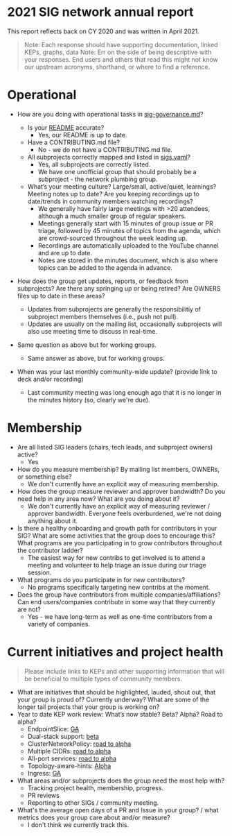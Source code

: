 # 2021 SIG network annual report

This report reflects back on CY 2020 and was written in April 2021.

> Note: Each response should have supporting documentation, linked KEPs, graphs, data
> Note: Err on the side of being descriptive with your responses. End users and others that read this might not know our upstream acronyms, shorthand, or where to find a reference. 

# Operational

- How are you doing with operational tasks in [sig-governance.md](https://github.com/kubernetes/community/blob/master/committee-steering/governance/sig-governance.md)?
  - Is your [README](./README.md) accurate? 
    - Yes, our README is up to date.
  - Have a CONTRIBUTING.md file?
    - No - we do not have a CONTRIBUTING.md file.
  - All subprojects correctly mapped and listed in [sigs.yaml](https://github.com/kubernetes/community/blob/master/sig-list.md)?
    - Yes, all subprojects are correctly listed. 
    - We have one unofficial group that should probably be a subproject - the network plumbing group.
  - What’s your meeting culture? Large/small, active/quiet, learnings? Meeting notes up to date? Are you keeping recordings up to date/trends in community members watching recordings?
    - We generally have fairly large meetings with >20 attendees, although a much smaller group of regular speakers.
    - Meetings generally start with 15 minutes of group issue or PR triage, followed by 45 minutes of topics from the agenda, which are crowd-sourced throughout the week leading up.
    - Recordings are automatically uploaded to the YouTube channel and are up to date.
    - Notes are stored in the minutes document, which is also where topics can be added to the agenda in advance.

- How does the group get updates, reports, or feedback from subprojects? Are there any springing up or being retired? Are OWNERS files up to date in these areas?
  - Updates from subprojects are generally the responsibilitiy of subproject members themselves (i.e., push not pull).
  - Updates are usually on the mailing list, occasionally subprojects will also use meeting time to discuss in real-time.
- Same question as above but for working groups.
  - Same answer as above, but for working groups.
- When was your last monthly community-wide update? (provide link to deck and/or recording)
  - Last community meeting was long enough ago that it is no longer in the minutes history (so, clearly we're due).

# Membership

- Are all listed SIG leaders (chairs, tech leads, and subproject owners) active?
  - Yes
- How do you measure membership? By mailing list members, OWNERs, or something else?
  - We don't currently have an explicit way of measuring membership.
- How does the group measure reviewer and approver bandwidth? Do you need help in any area now? What are you doing about it?
  - We don't currently have an explicit way of measuring reviewer / approver bandwidth. Everyone feels overburdened, we're not doing anything about it.
- Is there a healthy onboarding and growth path for contributors in your SIG? What are some activities that the group does to encourage this? What programs are you participating in to grow contributors throughout the contributor ladder?
  - The easiest way for new contribs to get involved is to attend a meeting and volunteer to help triage an issue during our triage session.
- What programs do you participate in for new contributors?
  - No programs specifically targeting new contribs at the moment.
- Does the group have contributors from multiple companies/affiliations? Can end users/companies contribute in some way that they currently are not?
  - Yes - we have long-term as well as one-time contributors from a variety of companies. 

# Current initiatives and project health

> Please include links to KEPs and other supporting information that will be beneficial to multiple types of community members. 

- What are initiatives that should be highlighted, lauded, shout out, that your group is proud of? Currently underway? What are some of the longer tail projects that your group is working on?
- Year to date KEP work review: What’s now stable? Beta? Alpha? Road to alpha?
  - EndpointSlice: [GA](https://github.com/kubernetes/enhancements/tree/master/keps/sig-network/0752-endpointslices)
  - Dual-stack support: [beta](https://github.com/kubernetes/enhancements/tree/master/keps/sig-network/563-dual-stack)
  - ClusterNetworkPolicy: [road to alpha](https://github.com/kubernetes/enhancements/pull/2522)
  - Multiple CIDRs: [road to alpha](https://github.com/kubernetes/enhancements/pull/2594)
  - All-port services: [road to alpha](https://github.com/kubernetes/enhancements/pull/2611/)
  - Topology-aware-hints: [Alpha](https://github.com/kubernetes/enhancements/tree/master/keps/sig-network/2433-topology-aware-hints)
  - Ingress: [GA](https://github.com/kubernetes/enhancements/tree/master/keps/sig-network/1453-ingress-api)
- What areas and/or subprojects does the group need the most help with?
  - Tracking project health, membership, progress.
  - PR reviews
  - Reporting to other SIGs / community meeting.
- What's the average open days of a PR and Issue in your group? / what metrics does your group care about and/or measure?
  - I don't think we currently track this.
